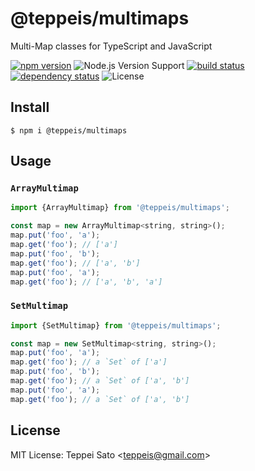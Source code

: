 # @teppeis/multimaps

Multi-Map classes for TypeScript and JavaScript

[![npm version][npm-image]][npm-url]
![Node.js Version Support][node-version]
[![build status][circleci-image]][circleci-url]
[![dependency status][deps-image]][deps-url]
![License][license]

## Install

```console
$ npm i @teppeis/multimaps
```

## Usage

### `ArrayMultimap`

```js
import {ArrayMultimap} from '@teppeis/multimaps';

const map = new ArrayMultimap<string, string>();
map.put('foo', 'a');
map.get('foo'); // ['a']
map.put('foo', 'b');
map.get('foo'); // ['a', 'b']
map.put('foo', 'a');
map.get('foo'); // ['a', 'b', 'a']
```

### `SetMultimap`

```js
import {SetMultimap} from '@teppeis/multimaps';

const map = new SetMultimap<string, string>();
map.put('foo', 'a');
map.get('foo'); // a `Set` of ['a']
map.put('foo', 'b');
map.get('foo'); // a `Set` of ['a', 'b']
map.put('foo', 'a');
map.get('foo'); // a `Set` of ['a', 'b']
```

## License

MIT License: Teppei Sato &lt;teppeis@gmail.com&gt;

[npm-image]: https://img.shields.io/npm/v/@teppeis/multimaps.svg
[npm-url]: https://npmjs.org/package/@teppeis/multimaps
[npm-downloads-image]: https://img.shields.io/npm/dm/@teppeis/multimaps.svg
[deps-image]: https://img.shields.io/david/teppeis/multimaps.svg
[deps-url]: https://david-dm.org/teppeis/multimaps
[node-version]: https://img.shields.io/badge/Node.js%20support-v8++-brightgreen.svg
[license]: https://img.shields.io/npm/l/@teppeis/multimaps.svg
[circleci-image]: https://circleci.com/gh/teppeis/multimaps.svg?style=shield
[circleci-url]: https://circleci.com/gh/teppeis/multimaps
